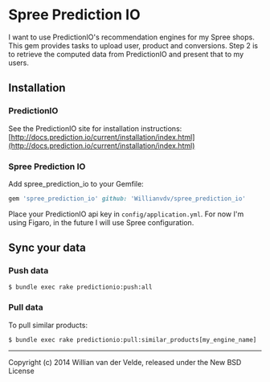 Spree Prediction IO
===

I want to use PredictionIO's recommendation engines for my Spree shops. This gem provides tasks to upload user, product and conversions. Step 2 is to retrieve the computed data from PredictionIO and present that to my users.


Installation
------------

### PredictionIO

See the PredictionIO site for installation instructions: [http://docs.prediction.io/current/installation/index.html](http://docs.prediction.io/current/installation/index.html)

### Spree Prediction IO

Add spree_prediction_io to your Gemfile:

```ruby
gem 'spree_prediction_io' github: 'Willianvdv/spree_prediction_io'
```

Place your PredictionIO api key in `config/application.yml`. For now I'm using Figaro, in the future I will use Spree configuration.

Sync your data
---

### Push data

```
$ bundle exec rake predictionio:push:all
```

### Pull data

To pull similar products:

```
$ bundle exec rake predictionio:pull:similar_products[my_engine_name]
```

---

Copyright (c) 2014 Willian van der Velde, released under the New BSD License
